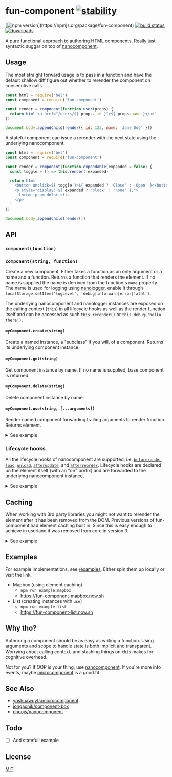 # fun-component [![stability](https://img.shields.io/badge/stability-experimental-orange.svg?style=flat-square)](https://nodejs.org/api/documentation.html#documentation_stability_index)

[![npm version](https://img.shields.io/npm/v/fun-component.svg?)](https://npmjs.org/package/fun-component) [![build status](https://img.shields.io/travis/tornqvist/fun-component/master.svg?style=flat-square)](https://travis-ci.org/tornqvist/fun-component)
[![downloads](http://img.shields.io/npm/dm/fun-component.svg?style=flat-square)](https://npmjs.org/package/fun-component)

A pure functional approach to authoring HTML components. Really just syntactic suggar on top of [nanocomponent](https://github.com/choojs/nanocomponent).

## Usage

The most straight forward usage is to pass in a function and have the default shallow diff figure out whether to rerender the component on consecutive calls.

```javascript
const html = require('bel')
const component = require('fun-component')

const render = component(function user(props) {
  return html`<a href="/users/${ props._id }">${ props.name }</a>`
})

document.body.appendChild(render({ id: 123, name: 'Jane Doe' }))
```

A stateful component can issue a rerender with the next state using the underlying nanocomponent.

```javascript
const html = require('bel')
const component = require('fun-component')

const render = component(function expandable(expanded = false) {
  const toggle = () => this.render(!expanded)

  return html`
    <button onclick=${ toggle }>${ expanded ? 'Close' : 'Open' }</button>
    <p style="display: ${ expanded ? 'block' : 'none' };">
      Lorem ipsum dolor sit…
    </p>
  `
})

document.body.appendChild(render())
```

## API

### `component(function)`
### `component(string, function)`

Create a new component. Either takes a function as an only argument or a name and a function. Returns a function that renders the element. If no name is supplied the name is derrived from the function's `name` property. The name is used for logging using [nanologger](https://github.com/choojs/nanologger), enable it through `localStorage.setItem('logLevel', 'debug|info|warn|error|fatal')`.

The underlying nanocomponent and nanologger instances are exposed on the calling context (`this`) in all lifecycle hooks as well as the render function itself and can be accessed as such `this.rerender()` or `this.debug('hello there')`.

#### `myComponent.create(string)`

Create a named instance, a "subclass" if you will, of a component. Returns its underlying component instance.

#### `myComponent.get(string)`

Get component instance by name. If no name is supplied, base component is returned.

#### `myComponent.delete(string)`

Delete component instance by name.

#### `myComponent.use(string, [...arguments])`

Render named component forwarding trailing arguments to render function. Returns element.

<details>
<summary>See example</summary>

```javascript
const article = component(function article(props) {
  return html`
    <article>
      <img src="${ props.img }" alt="${ props.title }">
      <h2>${ props.title }</h2>
      <p>${ props.preamble }</p>
      <a href="/articles/${ props.id }">Read more</a>
    </article>
  `
})

function list(items) {
  return html`
    <main>
      <h1>List of articles</h1>
      ${ items.map(item => article.use(item.id, item)) }
    </main>
  `
}
```

</details>

### Lifecycle hooks

All the lifecycle hooks of nanocomponent are supported, i.e. [`beforerender`](https://github.com/choojs/nanocomponent#nanocomponentprototypebeforerenderel), [`load`](https://github.com/choojs/nanocomponent#nanocomponentprototypeloadel), [`unload`](https://github.com/choojs/nanocomponent#nanocomponentprototypeunloadel), [`afterupdate`](https://github.com/choojs/nanocomponent#nanocomponentprototypeafterupdateel), and [`afterreorder`](https://github.com/choojs/nanocomponent#nanocomponentprototypeafterreorderel). Lifecycle hooks are declared on the element itself (with an "on" prefix) and are forwarded to the underlying nanocomponent instance.

<details>
<summary>See example</summary>

```javascript
component(function hooks(name) {
  return html`
    <div onupdate=${ update } onbeforerender=${ beforerender } onload=${ load } onunload=${ unload } onafterupdate=${ afterupdate } onafterreorder=${ afterreorder }>
      Hello ${ name }!
    </div>
  `
})

function update(el, [name], [prev]) {
  return name !== prev
}

function beforerender(el, name) {
  this.debug(`${ name } about to render`)
}

function load(el, name) {
  this.debug(`${ name } mounted in DOM`)
}

function unload(name) {
  this.debug(`${ name } removed from DOM`)
}

function afterupdate(el, name) {
  this.debug(`${ name } updated`)
}

function afterreorder(el, name) {
  this.debug(`${ name }`)
}
```

</details>

## Caching

When working with 3rd party libraries you might not want to rerender the element after it has been removed from the DOM. Previous versions of fun-component had element caching built in. Since this is easy enough to achieve in userland it was removed from core in version 3.

<details>
<summary>See example</summary>

```javascript
function createMap(name = 'map') {
  let map, cached

  return component(name, function (coordinates) {
    if (!this._loaded && cached) {
      return cached
    }

    return html`
      <div class="Map" onupdate=${ update } onload=${ load }>
      </div>
    `
  })

  function update(element, [coordinates], [prev]) {
    if (coordinates.lng !== prev.lng || coordinates.lat !== prev.lat) {
      map.setCenter([coordinates.lng, coordinates.lat])
    }
    return false
  }

  function load(element, coordinates) {
    if (cached) {
      map.setCenter([coordinates.lng, coordinates.lat]).resize()
    } else {
      cached = element
      map = new mapboxgl.Map({
        container: element,
        center: [coordinates.lng, coordinates.lat],
      })
    }
  }
}
```

</details>

## Examples

For example implementations, see [/examples](/examples). Either spin them up locally or visit the link.

- Mapbox (using element caching)
  - `npm run example:mapbox`
  - https://fun-component-mapbox.now.sh
- List (creating instances with `use`)
  - `npm run example:list`
  - https://fun-component-list.now.sh

## Why tho?

Authoring a component should be as easy as writing a function. Using arguments and scope to handle state is both implicit and transparent. Worrying about calling context, and stashing things on `this` makes for cognitive overhead.

Not for you? If OOP is your thing, use [nanocomponent](https://github.com/choojs/nanocomponent). If you're more into events, maybe [microcomponent](https://github.com/yoshuawuyts/microcomponent) is a good fit.

## See Also

- [yoshuawuyts/microcomponent](https://github.com/yoshuawuyts/microcomponent)
- [jongacnik/component-box](https://github.com/jongacnik/component-box)
- [choojs/nanocomponent](https://github.com/choojs/nanocomponent)

## Todo

- [ ] Add statefull example

## License

[MIT](https://tldrlegal.com/license/mit-license)
